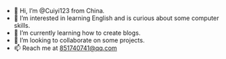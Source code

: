- 👋 Hi, I’m @Cuiyi123 from China.
- 👀 I’m interested in learning English and is curious about some computer skills. 
- 🌱 I’m currently learning how to create blogs. 
- 💞️ I’m looking to collaborate on some projects. 
- 📫 Reach me at 851740741@qq.com

<!---
Cuiyi123/Cuiyi123 is a ✨ special ✨ repository because its `README.md` (this file) appears on your GitHub profile.
You can click the Preview link to take a look at your changes.
--->

